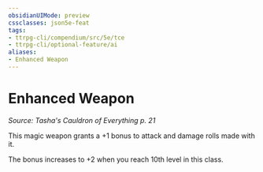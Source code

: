 ```yaml
---
obsidianUIMode: preview
cssclasses: json5e-feat
tags:
- ttrpg-cli/compendium/src/5e/tce
- ttrpg-cli/optional-feature/ai
aliases:
- Enhanced Weapon
---
```

# Enhanced Weapon
*Source: Tasha's Cauldron of Everything p. 21*  

This magic weapon grants a +1 bonus to attack and damage rolls made with it.

The bonus increases to +2 when you reach 10th level in this class.